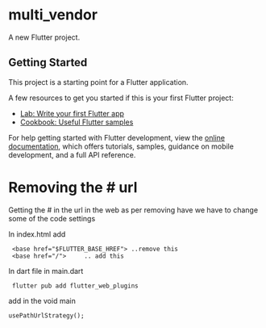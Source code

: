 # multi_vendor

A new Flutter project.

## Getting Started

This project is a starting point for a Flutter application.

A few resources to get you started if this is your first Flutter project:

- [Lab: Write your first Flutter app](https://docs.flutter.dev/get-started/codelab)
- [Cookbook: Useful Flutter samples](https://docs.flutter.dev/cookbook)

For help getting started with Flutter development, view the
[online documentation](https://docs.flutter.dev/), which offers tutorials,
samples, guidance on mobile development, and a full API reference.

<!-- MARK: Removing the # from the url  -->
# Removing the # url
Getting the # in the url in the web as per removing have we have to change some of the code settings

In index.html add 

     <base href="$FLUTTER_BASE_HREF"> ..remove this 
     <base href="/">     .. add this

In dart file in main.dart

     flutter pub add flutter_web_plugins
add in the void main

    usePathUrlStrategy();
